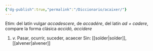 ```yaml
---
{"dg-publish":true,"permalink":"/Diccionario/acaixer/"}
---
```


Etim: del latín vulgar *accadescere*, de *accadére*, del latín *ad + cadere*, compare la forma clásica *accidó, accidere*
1. *v.* Pasar, ocurrir, suceder, acaecer
    Sin: [[soïder\|soïder]], [[alvener\|alvener]]
